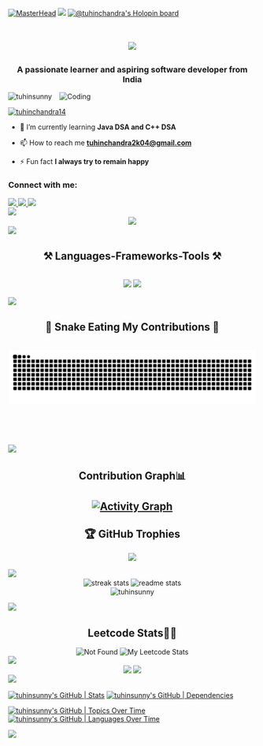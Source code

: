 [![MasterHead](https://user-images.githubusercontent.com/74038190/225813708-98b745f2-7d22-48cf-9150-083f1b00d6c9.gif)](https://tuhinsunny.io)
<img src="https://user-images.githubusercontent.com/74038190/212284100-561aa473-3905-4a80-b561-0d28506553ee.gif">
[![@tuhinchandra's Holopin board](https://holopin.me/tuhinchandra)](https://holopin.io/@tuhinchandra)
<h1 align="center">
    <img src="https://readme-typing-svg.herokuapp.com/?font=Righteous&size=35&center=true&vCenter=true&width=500&height=70&duration=4000&lines=Hi+There!+👋;+I'm+Tuhin+Chandra😉!;" />
</h1>


<h3 align="center">A passionate learner and aspiring software developer from India</h3>
<img align="right" alt="Coding" width="400" src="https://media.tenor.com/2uyENRmiUt0AAAAC/coding.gif">
<p align="left"> <img src="https://komarev.com/ghpvc/?username=tuhinsunny&label=Profile%20views&color=0e75b6&style=flat" alt="tuhinsunny" /> </p>

<p align="left"> <a href="https://twitter.com/tuhinchandra14" target="blank"><img src="https://img.shields.io/twitter/follow/tuhinchandra14?logo=twitter&style=for-the-badge" alt="tuhinchandra14" /></a> </p>

- 🌱 I’m currently learning **Java DSA and C++ DSA**

- 📫 How to reach me **tuhinchandra2k04@gmail.com**

- ⚡ Fun fact **I always try to remain happy**

<h3 align="left">Connect with me:</h3>
<div align="left"> 
  <a href="mailto:tuhinchandra2k04@gmail.com">
    <img src="https://img.shields.io/badge/Gmail-333333?style=for-the-badge&logo=gmail&logoColor=red" />
  </a>
  <a href="https://www.linkedin.com/in/tuhin-chandra-a675ab250/" target="_blank">
    <img src="https://img.shields.io/badge/LinkedIn-0077B5?style=for-the-badge&logo=linkedin&logoColor=white" target="_blank" />
  </a>
  <a href="https://tuhin23portfolio.netlify.app/" target="_blank">
     <img src="https://img.shields.io/badge/Portfolio-FF5722?style=for-the-badge&logo=todoist&logoColor=white" target="_blank" /> <!-- sqlite, safari, google-chrome are other good icon options -->
  </a>
</div>

<img src="https://user-images.githubusercontent.com/74038190/212284100-561aa473-3905-4a80-b561-0d28506553ee.gif">
<div align="center">
    <img src="https://user-images.githubusercontent.com/74038190/212284136-03988914-d899-44b4-b1d9-4eeccf656e44.gif"> <br>
</div>
<img src="https://user-images.githubusercontent.com/74038190/212284100-561aa473-3905-4a80-b561-0d28506553ee.gif">
<h2 align="center">⚒️ Languages-Frameworks-Tools ⚒️</h2>
<br/>
<div align="center">
    <img src="https://skillicons.dev/icons?i=react,bootstrap,html,css,vscode,github,figma,tailwind,git" />
    <img src="https://skillicons.dev/icons?i=nodejs,python,javascript,mongodb,c,java,django,express,typescript,mysql,cpp" /><br>
</div>

<br/>
<img src="https://user-images.githubusercontent.com/74038190/212284100-561aa473-3905-4a80-b561-0d28506553ee.gif">

<div align="center">
  <h2>🐍 Snake Eating My Contributions 🐍</h2>
  <br>
  <img alt="snake eating my contributions" src="https://raw.githubusercontent.com/tuhinsunny/tuhinsunny/output/github-contribution-grid-snake.svg" />
  
  <br/><br/><br/>
</div>

<img src="https://user-images.githubusercontent.com/74038190/212284100-561aa473-3905-4a80-b561-0d28506553ee.gif">
<div align=center>
    <h2>Contribution Graph📊<h2/>
   <a href="https://github.com/tuhinsunny">
   <img alt="Activity Graph" src="https://github-readme-activity-graph.vercel.app/graph?username=tuhinsunny&theme=redical&hide_border=true" />
   </a>
</div>

<div align="center">

## 🏆 GitHub Trophies
![](https://github-profile-trophy.vercel.app/?username=tuhinsunny&theme=radical&no-frame=false&no-bg=true&margin-w=4)
  
</div>
<img src="https://user-images.githubusercontent.com/74038190/212284100-561aa473-3905-4a80-b561-0d28506553ee.gif">
<div align=center>
  <img width=390 src="https://github-readme-streak-stats-salesp07.vercel.app/?user=tuhinsunny&count_private=true&theme=react&border_radius=10" alt="streak stats"/>
  <img width=390 src="https://github-readme-stats-salesp07.vercel.app/api?username=tuhinsunny&count_private=true&show_icons=true&theme=react&rank_icon=github&border_radius=10" alt="readme stats" />
  <br/>
  <img align="center" src="https://github-readme-stats.vercel.app/api/top-langs?username=tuhinsunny&&theme=react&show_icons=true&locale=en&layout=compact" alt="tuhinsunny" />
</div>
<p></p>

<img src="https://user-images.githubusercontent.com/74038190/212284100-561aa473-3905-4a80-b561-0d28506553ee.gif">

<div align="center">
<h2>Leetcode Stats🧑‍💻</h2>
    <img height="300" src="https://user-images.githubusercontent.com/74038190/212746035-d5c61762-973c-44c0-aec7-887f3b7690e3.gif" alt="Not Found">
    <img height="300"  alt="My Leetcode Stats" src="https://leetcard.jacoblin.cool/tuhinchandra2k04?theme=unicorn&font=Josefin%20Slab&ext=heatmap" />
</div>
<img src="https://user-images.githubusercontent.com/74038190/212284100-561aa473-3905-4a80-b561-0d28506553ee.gif">

<div align="center">
    <img height="350" src="https://user-images.githubusercontent.com/74038190/236544207-c4f427b3-be04-4cfe-a3d2-2eabb0d2de73.gif">
    <img height="350"  src="https://user-images.githubusercontent.com/74038190/218265814-3084a4ba-809c-4135-afc0-8685d0f634b3.gif">
</div>

<img src="https://user-images.githubusercontent.com/74038190/212284100-561aa473-3905-4a80-b561-0d28506553ee.gif">

[![tuhinsunny's GitHub | Stats](https://stats.quira.sh/tuhinsunny/github?theme=dark)](https://quira.sh?utm_source=widgets&utm_campaign=tuhinsunny)
[![tuhinsunny's GitHub | Dependencies](https://stats.quira.sh/tuhinsunny/dependencies?theme=dark)](https://quira.sh?utm_source=widgets&utm_campaign=tuhinsunny)

[![tuhinsunny's GitHub | Topics Over Time](https://stats.quira.sh/tuhinsunny/topics-over-time?theme=dark)](https://quira.sh?utm_source=widgets&utm_campaign=tuhinsunny)
[![tuhinsunny's GitHub | Languages Over Time](https://stats.quira.sh/tuhinsunny/languages-over-time?theme=dark)](https://quira.sh?utm_source=widgets&utm_campaign=tuhinsunny)


<img src="https://user-images.githubusercontent.com/74038190/212284100-561aa473-3905-4a80-b561-0d28506553ee.gif">














